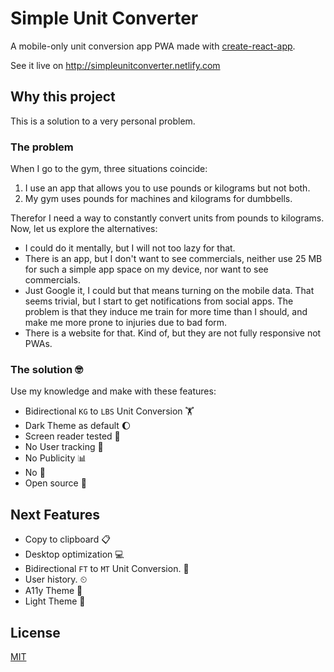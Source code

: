 # Simple Unit Converter

A mobile-only unit conversion app PWA made with [create-react-app](https://github.com/facebook/create-react-app).

See it live on http://simpleunitconverter.netlify.com

## Why this project

This is a solution to a very personal problem. 

### The problem

When I go to the gym, three situations coincide:

1. I use an app that allows you to use pounds or kilograms but not both.
2. My gym uses pounds for machines and kilograms for dumbbells.

Therefor I need a way to constantly convert units from pounds to kilograms. Now, let us explore the alternatives:

* I could do it mentally, but I will not too lazy for that.
* There is an app, but I don't want to see commercials, neither use 25 MB for such a simple app space on my device, nor want to see commercials.
* Just Google it, I could but that means turning on the mobile data. That seems trivial, but I start to get notifications from social apps. The problem is that they induce me train for more time than I should, and make me more prone to injuries due to bad form.
* There is a website for that. Kind of, but they are not fully responsive not PWAs.

### The solution 🤓

Use my knowledge and make with these features:

* ️Bidirectional `KG` to `LBS` Unit Conversion 🏋
* Dark Theme as default :moon:
* Screen reader tested :loudspeaker:
* No User tracking 🔎
* No Publicity :bar_chart:
* No 💩
* Open source 📖

## Next Features

* Copy to clipboard 📋
* Desktop optimization :computer:
* Bidirectional `FT` to `MT` Unit Conversion. 🚗
* User history. ⏲
* A11y Theme 👵
* Light Theme 👵

## License

[MIT](https://github.com/papaponmx/simple-unit-converter/blob/master/LICENSE)
